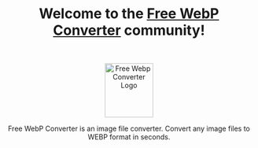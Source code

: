 <h1 align="center">Welcome to the <a href="https://freewebpconverter.com/" target="_blank">Free WebP Converter</a> community!</h1><br>

<p align="center">
  <a href="https://freewebpconverter.com/" target="_blank">
    <img src="https://freewebpconverter.com/assets/img/logo@3x.webp" alt="Free Webp Converter Logo" width="98" height="110">
  </a>
</p>

<p align="center">Free WebP Converter is an image file converter. Convert any image files to WEBP format in seconds.</p>
